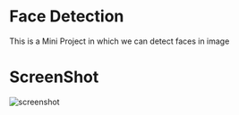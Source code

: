 # Face Detection 
This is a Mini Project in which we can detect faces in image 
# ScreenShot 
![screenshot](https://user-images.githubusercontent.com/94870982/167266637-45422692-83a6-41dc-85e3-b96cc622e87f.jpg)
